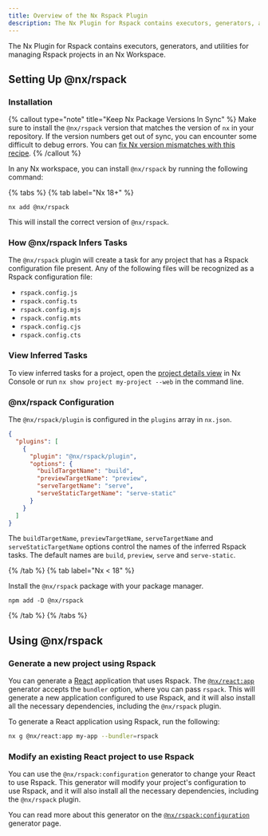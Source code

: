 ```yaml
---
title: Overview of the Nx Rspack Plugin
description: The Nx Plugin for Rspack contains executors, generators, and utilities for managing Rspack projects in an Nx Workspace.
---
```


The Nx Plugin for Rspack contains executors, generators, and utilities for managing Rspack projects in an Nx Workspace.

## Setting Up @nx/rspack

### Installation

{% callout type="note" title="Keep Nx Package Versions In Sync" %}
Make sure to install the `@nx/rspack` version that matches the version of `nx` in your repository. If the version numbers get out of sync, you can encounter some difficult to debug errors. You can [fix Nx version mismatches with this recipe](/recipes/tips-n-tricks/keep-nx-versions-in-sync).
{% /callout %}

In any Nx workspace, you can install `@nx/rspack` by running the following command:

{% tabs %}
{% tab label="Nx 18+" %}

```shell {% skipRescope=true %}
nx add @nx/rspack
```

This will install the correct version of `@nx/rspack`.

### How @nx/rspack Infers Tasks

The `@nx/rspack` plugin will create a task for any project that has a Rspack configuration file present. Any of the following files will be recognized as a Rspack configuration file:

- `rspack.config.js`
- `rspack.config.ts`
- `rspack.config.mjs`
- `rspack.config.mts`
- `rspack.config.cjs`
- `rspack.config.cts`

### View Inferred Tasks

To view inferred tasks for a project, open the [project details view](/concepts/inferred-tasks) in Nx Console or run `nx show project my-project --web` in the command line.

### @nx/rspack Configuration

The `@nx/rspack/plugin` is configured in the `plugins` array in `nx.json`.

```json {% fileName="nx.json" %}
{
  "plugins": [
    {
      "plugin": "@nx/rspack/plugin",
      "options": {
        "buildTargetName": "build",
        "previewTargetName": "preview",
        "serveTargetName": "serve",
        "serveStaticTargetName": "serve-static"
      }
    }
  ]
}
```

The `buildTargetName`, `previewTargetName`, `serveTargetName` and `serveStaticTargetName` options control the names of the inferred Rspack tasks. The default names are `build`, `preview`, `serve` and `serve-static`.

{% /tab %}
{% tab label="Nx < 18" %}

Install the `@nx/rspack` package with your package manager.

```shell
npm add -D @nx/rspack
```

{% /tab %}
{% /tabs %}

## Using @nx/rspack

### Generate a new project using Rspack

You can generate a [React](/nx-api/react) application that uses Rspack. The [`@nx/react:app`](/nx-api/react/generators/application) generator accepts the `bundler` option, where you can pass `rspack`. This will generate a new application configured to use Rspack, and it will also install all the necessary dependencies, including the `@nx/rspack` plugin.

To generate a React application using Rspack, run the following:

```bash
nx g @nx/react:app my-app --bundler=rspack
```

### Modify an existing React project to use Rspack

You can use the `@nx/rspack:configuration` generator to change your React to use Rspack. This generator will modify your project's configuration to use Rspack, and it will also install all the necessary dependencies, including the `@nx/rspack` plugin.

You can read more about this generator on the [`@nx/rspack:configuration`](/nx-api/rspack/generators/configuration) generator page.
